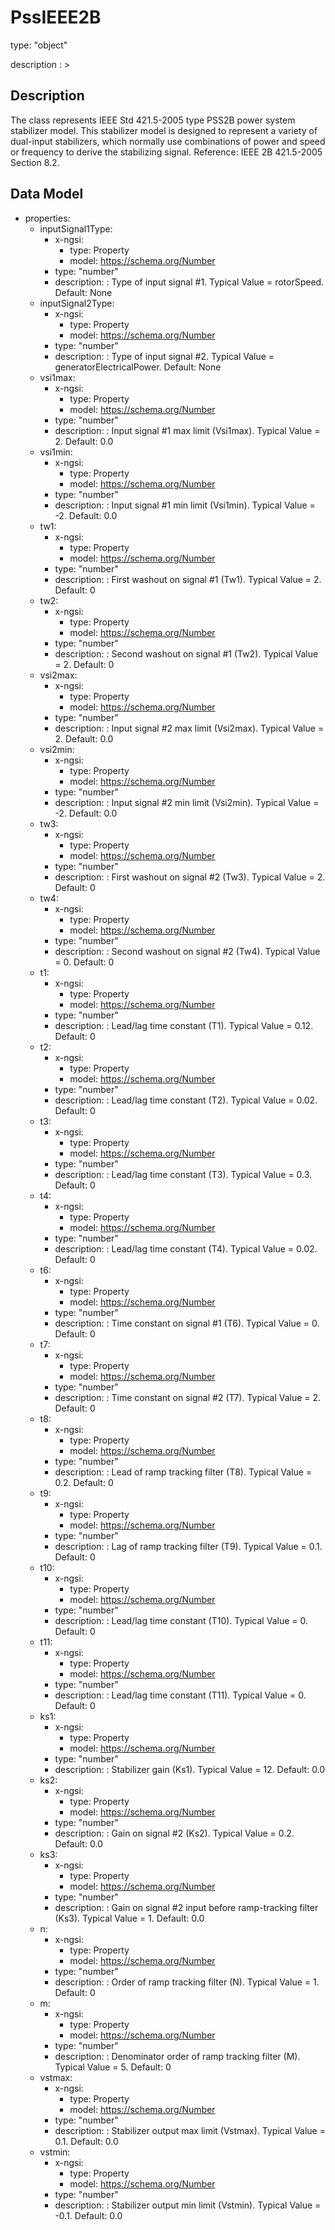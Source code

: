# PssIEEE2B
type: "object"
description : >
## Description
The class represents IEEE Std 421.5-2005 type PSS2B power system stabilizer model. This stabilizer model is designed to represent a variety of dual-input stabilizers, which normally use combinations of power and speed or frequency to derive the stabilizing signal.  Reference: IEEE 2B 421.5-2005 Section 8.2.

## Data Model
  - properties:
    - inputSignal1Type:
      - x-ngsi:
        - type: Property
        - model: https://schema.org/Number
      - type: "number"
      - description: : Type of input signal #1.  Typical Value = rotorSpeed. Default: None
    - inputSignal2Type:
      - x-ngsi:
        - type: Property
        - model: https://schema.org/Number
      - type: "number"
      - description: : Type of input signal #2.  Typical Value = generatorElectricalPower. Default: None
    - vsi1max:
      - x-ngsi:
        - type: Property
        - model: https://schema.org/Number
      - type: "number"
      - description: : Input signal #1 max limit (Vsi1max).  Typical Value = 2. Default: 0.0
    - vsi1min:
      - x-ngsi:
        - type: Property
        - model: https://schema.org/Number
      - type: "number"
      - description: : Input signal #1 min limit (Vsi1min).  Typical Value = -2. Default: 0.0
    - tw1:
      - x-ngsi:
        - type: Property
        - model: https://schema.org/Number
      - type: "number"
      - description: : First washout on signal #1 (Tw1).  Typical Value = 2. Default: 0
    - tw2:
      - x-ngsi:
        - type: Property
        - model: https://schema.org/Number
      - type: "number"
      - description: : Second washout on signal #1 (Tw2).  Typical Value = 2. Default: 0
    - vsi2max:
      - x-ngsi:
        - type: Property
        - model: https://schema.org/Number
      - type: "number"
      - description: : Input signal #2 max limit (Vsi2max).  Typical Value = 2. Default: 0.0
    - vsi2min:
      - x-ngsi:
        - type: Property
        - model: https://schema.org/Number
      - type: "number"
      - description: : Input signal #2 min limit (Vsi2min).  Typical Value = -2. Default: 0.0
    - tw3:
      - x-ngsi:
        - type: Property
        - model: https://schema.org/Number
      - type: "number"
      - description: : First washout on signal #2 (Tw3).  Typical Value = 2. Default: 0
    - tw4:
      - x-ngsi:
        - type: Property
        - model: https://schema.org/Number
      - type: "number"
      - description: : Second washout on signal #2 (Tw4).  Typical Value = 0. Default: 0
    - t1:
      - x-ngsi:
        - type: Property
        - model: https://schema.org/Number
      - type: "number"
      - description: : Lead/lag time constant (T1).  Typical Value = 0.12. Default: 0
    - t2:
      - x-ngsi:
        - type: Property
        - model: https://schema.org/Number
      - type: "number"
      - description: : Lead/lag time constant (T2).  Typical Value = 0.02. Default: 0
    - t3:
      - x-ngsi:
        - type: Property
        - model: https://schema.org/Number
      - type: "number"
      - description: : Lead/lag time constant (T3).  Typical Value = 0.3. Default: 0
    - t4:
      - x-ngsi:
        - type: Property
        - model: https://schema.org/Number
      - type: "number"
      - description: : Lead/lag time constant (T4).  Typical Value = 0.02. Default: 0
    - t6:
      - x-ngsi:
        - type: Property
        - model: https://schema.org/Number
      - type: "number"
      - description: : Time constant on signal #1 (T6).  Typical Value = 0. Default: 0
    - t7:
      - x-ngsi:
        - type: Property
        - model: https://schema.org/Number
      - type: "number"
      - description: : Time constant on signal #2 (T7).  Typical Value = 2. Default: 0
    - t8:
      - x-ngsi:
        - type: Property
        - model: https://schema.org/Number
      - type: "number"
      - description: : Lead of ramp tracking filter (T8).  Typical Value = 0.2. Default: 0
    - t9:
      - x-ngsi:
        - type: Property
        - model: https://schema.org/Number
      - type: "number"
      - description: : Lag of ramp tracking filter (T9).  Typical Value = 0.1. Default: 0
    - t10:
      - x-ngsi:
        - type: Property
        - model: https://schema.org/Number
      - type: "number"
      - description: : Lead/lag time constant (T10).  Typical Value = 0. Default: 0
    - t11:
      - x-ngsi:
        - type: Property
        - model: https://schema.org/Number
      - type: "number"
      - description: : Lead/lag time constant (T11).  Typical Value = 0. Default: 0
    - ks1:
      - x-ngsi:
        - type: Property
        - model: https://schema.org/Number
      - type: "number"
      - description: : Stabilizer gain (Ks1).  Typical Value = 12. Default: 0.0
    - ks2:
      - x-ngsi:
        - type: Property
        - model: https://schema.org/Number
      - type: "number"
      - description: : Gain on signal #2 (Ks2).  Typical Value = 0.2. Default: 0.0
    - ks3:
      - x-ngsi:
        - type: Property
        - model: https://schema.org/Number
      - type: "number"
      - description: : Gain on signal #2 input before ramp-tracking filter (Ks3).  Typical Value = 1. Default: 0.0
    - n:
      - x-ngsi:
        - type: Property
        - model: https://schema.org/Number
      - type: "number"
      - description: : Order of ramp tracking filter (N).  Typical Value = 1. Default: 0
    - m:
      - x-ngsi:
        - type: Property
        - model: https://schema.org/Number
      - type: "number"
      - description: : Denominator order of ramp tracking filter (M).  Typical Value = 5. Default: 0
    - vstmax:
      - x-ngsi:
        - type: Property
        - model: https://schema.org/Number
      - type: "number"
      - description: : Stabilizer output max limit (Vstmax).  Typical Value = 0.1. Default: 0.0
    - vstmin:
      - x-ngsi:
        - type: Property
        - model: https://schema.org/Number
      - type: "number"
      - description: : Stabilizer output min limit (Vstmin).  Typical Value = -0.1. Default: 0.0
